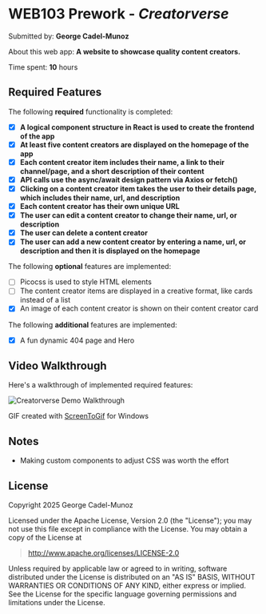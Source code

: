 # WEB103 Prework - _Creatorverse_

Submitted by: **George Cadel-Munoz**

About this web app: **A website to showcase quality content creators.**

Time spent: **10** hours

## Required Features

The following **required** functionality is completed:

- [x] **A logical component structure in React is used to create the frontend of
      the app**
- [x] **At least five content creators are displayed on the homepage of the
      app**
- [x] **Each content creator item includes their name, a link to their
      channel/page, and a short description of their content**
- [x] **API calls use the async/await design pattern via Axios or fetch()**
- [x] **Clicking on a content creator item takes the user to their details page,
      which includes their name, url, and description**
- [x] **Each content creator has their own unique URL**
- [x] **The user can edit a content creator to change their name, url, or
      description**
- [x] **The user can delete a content creator**
- [x] **The user can add a new content creator by entering a name, url, or
      description and then it is displayed on the homepage**

The following **optional** features are implemented:

- [ ] Picocss is used to style HTML elements
- [ ] The content creator items are displayed in a creative format, like cards
      instead of a list
- [x] An image of each content creator is shown on their content creator card

The following **additional** features are implemented:

- [x] A fun dynamic 404 page and Hero

## Video Walkthrough

Here's a walkthrough of implemented required features:

<img src='./creatorverse-demo.gif' title='Creatorverse Demo Walkthrough' width='' alt='Creatorverse Demo Walkthrough' />

GIF created with [ScreenToGif](https://www.screentogif.com/) for Windows

## Notes

- Making custom components to adjust CSS was worth the effort

## License

Copyright 2025 George Cadel-Munoz

Licensed under the Apache License, Version 2.0 (the "License"); you may not use
this file except in compliance with the License. You may obtain a copy of the
License at

> http://www.apache.org/licenses/LICENSE-2.0

Unless required by applicable law or agreed to in writing, software distributed
under the License is distributed on an "AS IS" BASIS, WITHOUT WARRANTIES OR
CONDITIONS OF ANY KIND, either express or implied. See the License for the
specific language governing permissions and limitations under the License.
